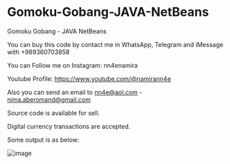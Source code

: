 # Gomoku-Gobang-JAVA-NetBeans
Gomoku Gobang - JAVA NetBeans

You can buy this code by contact me in WhatsApp, Telegram and iMessage with +989360703858

You can Follow me on Instagram: nn4enamira

Youtube Profile: https://www.youtube.com/@namirann4e

Also you can send an email to nn4e@aol.com - nima.aberomand@gmail.com

Source code is available for sell.

Digital currency transactions are accepted.

Some output is as below:

![image](https://github.com/user-attachments/assets/fde3abe7-ea82-4b11-b812-3e2b5f3a07d0)
